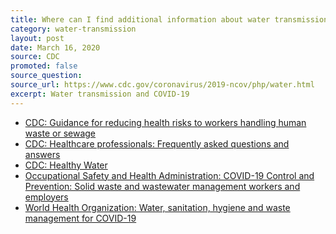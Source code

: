 ```yaml
---
title: Where can I find additional information about water transmission and COVID-19?
category: water-transmission
layout: post
date: March 16, 2020
source: CDC
promoted: false
source_question: 
source_url: https://www.cdc.gov/coronavirus/2019-ncov/php/water.html
excerpt: Water transmission and COVID-19
---
```


* <a href="https://www.cdc.gov/healthywater/global/sanitation/workers_handlingwaste.html">CDC: Guidance for reducing health risks to workers handling human waste or sewage</a>
* <a href="https://www.cdc.gov/coronavirus/2019-ncov/hcp/faq.html">CDC: Healthcare professionals: Frequently asked questions and answers</a>
* <a href="https://www.cdc.gov/healthywater/index.html">CDC: Healthy Water</a>
* <a href="https://www.osha.gov/SLTC/covid-19/controlprevention.html#solidwaste">Occupational Safety and Health Administration: COVID-19 Control and Prevention: Solid waste and wastewater management workers and employers</a>
* <a href="https://www.who.int/publications-detail/water-sanitation-hygiene-and-waste-management-for-covid-19">World Health Organization: Water, sanitation, hygiene and waste management for COVID-19</a>
